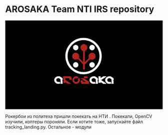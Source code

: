 #  AROSAKA Team NTI IRS repository

<img src="docs/aROSakaWLP_Black.png" align="center" width="1080px" alt="Clover Drone">

Рокербои из политеха пришли покекать на НТИ . Покекали, OpenCV изучили, коптеры пороняли.
Если хотите тоже, запускайте файл tracking_landing.py. Остальное - модули 

